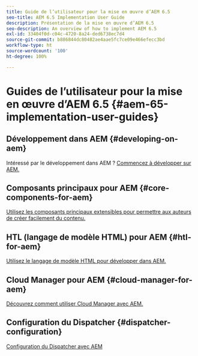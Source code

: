 ```yaml
---
title: Guide de l’utilisateur pour la mise en œuvre d’AEM 6.5
seo-title: AEM 6.5 Implementation User Guide
description: Présentation de la mise en œuvre d’AEM 6.5
seo-description: An overview of how to implement AEM 6.5
exl-id: 33404f0d-c04c-4720-8a24-ded6738ec7d4
source-git-commit: b886844dc80482ae4aae5fc7ce09e466efecc3bd
workflow-type: ht
source-wordcount: '100'
ht-degree: 100%

---
```


# Guides de l’utilisateur pour la mise en œuvre d’AEM 6.5 {#aem-65-implementation-user-guides}

## Développement dans AEM {#developing-on-aem}

Intéressé par le développement dans AEM ? [Commencez à développer sur AEM.](/help/sites-developing/home.md)

## Composants principaux pour AEM {#core-components-for-aem}

[Utilisez les composants principaux extensibles pour permettre aux auteurs de créer facilement du contenu.](https://experienceleague.adobe.com/docs/experience-manager-core-components/using/introduction.html?lang=fr)

## HTL (langage de modèle HTML) pour AEM {#htl-for-aem}

[Utilisez le langage de modèle HTML pour développer dans AEM.](https://experienceleague.adobe.com/docs/experience-manager-htl/using/overview.html?lang=fr)

## Cloud Manager pour AEM {#cloud-manager-for-aem}

[Découvrez comment utiliser Cloud Manager avec AEM.](https://experienceleague.adobe.com/docs/experience-manager-cloud-manager/content/introduction.html?lang=fr)

## Configuration du Dispatcher {#dispatcher-configuration}

[Configuration du Dispatcher avec AEM](https://experienceleague.adobe.com/docs/experience-manager-dispatcher/using/dispatcher.html?lang=fr)
